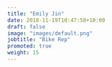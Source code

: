 ```yaml
---
title: "Emily Jin"
date: 2018-11-19T10:47:58+10:00
draft: false
image: "images/default.png"
jobtitle: "Bike Rep"
promoted: true
weight: 15
---
```


